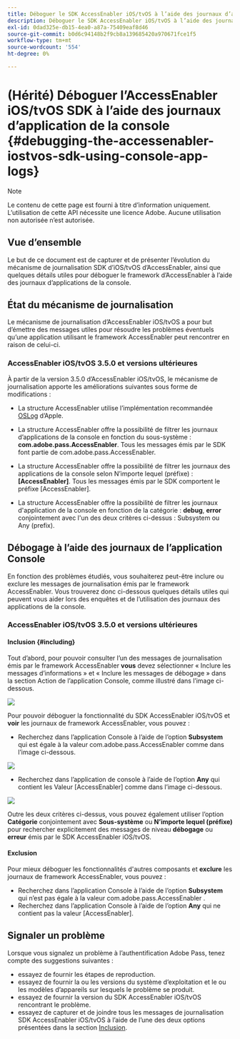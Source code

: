 ```yaml
---
title: Déboguer le SDK AccessEnabler iOS/tvOS à l’aide des journaux d’application de la console
description: Déboguer le SDK AccessEnabler iOS/tvOS à l’aide des journaux d’application de la console
exl-id: 0dad325e-db15-4ea0-a87a-75409eaf8d46
source-git-commit: b0d6c94148b2f9cb8a139685420a970671fce1f5
workflow-type: tm+mt
source-wordcount: '554'
ht-degree: 0%

---
```


# (Hérité) Déboguer l’AccessEnabler iOS/tvOS SDK à l’aide des journaux d’application de la console {#debugging-the-accessenabler-iostvos-sdk-using-console-app-logs}

>[!NOTE]
>
>Le contenu de cette page est fourni à titre d’information uniquement. L’utilisation de cette API nécessite une licence Adobe. Aucune utilisation non autorisée n’est autorisée.


## Vue d’ensemble

Le but de ce document est de capturer et de présenter l’évolution du mécanisme de journalisation SDK d’iOS/tvOS d’AccessEnabler, ainsi que quelques détails utiles pour déboguer le framework d’AccessEnabler à l’aide des journaux d’applications de la console.

## État du mécanisme de journalisation

Le mécanisme de journalisation d’AccessEnabler iOS/tvOS a pour but d’émettre des messages utiles pour résoudre les problèmes éventuels qu’une application utilisant le framework AccessEnabler peut rencontrer en raison de celui-ci.

### AccessEnabler iOS/tvOS 3.5.0 et versions ultérieures

À partir de la version 3.5.0 d’AccessEnabler iOS/tvOS, le mécanisme de journalisation apporte les améliorations suivantes sous forme de modifications :

* La structure AccessEnabler utilise l’implémentation recommandée [OSLog](https://developer.apple.com/documentation/os/oslog) d’Apple.

* La structure AccessEnabler offre la possibilité de filtrer les journaux d’applications de la console en fonction du sous-système : **com.adobe.pass.AccessEnabler**. Tous les messages émis par le SDK font partie de com.adobe.pass.AccessEnabler.

* La structure AccessEnabler offre la possibilité de filtrer les journaux des applications de la console selon N’importe lequel (préfixe) : **[AccessEnabler]**. Tous les messages émis par le SDK comportent le préfixe [AccessEnabler].

* La structure AccessEnabler offre la possibilité de filtrer les journaux d&#39;application de la console en fonction de la catégorie : **debug**, **error** conjointement avec l&#39;un des deux critères ci-dessus : Subsystem ou Any (prefix).

## Débogage à l’aide des journaux de l’application Console

En fonction des problèmes étudiés, vous souhaiterez peut-être inclure ou exclure les messages de journalisation émis par le framework AccessEnabler. Vous trouverez donc ci-dessous quelques détails utiles qui peuvent vous aider lors des enquêtes et de l’utilisation des journaux des applications de la console.


### AccessEnabler iOS/tvOS 3.5.0 et versions ultérieures

#### Inclusion {#including}

Tout d’abord, pour pouvoir consulter l’un des messages de journalisation émis par le framework AccessEnabler **vous** devez sélectionner « Inclure les messages d’informations » et « Inclure les messages de débogage » dans la section Action de l’application Console, comme illustré dans l’image ci-dessous.

![](../../../assets/include-info-debug-msg.png)


Pour pouvoir déboguer la fonctionnalité du SDK AccessEnabler iOS/tvOS et **voir** les journaux de framework AccessEnabler, vous pouvez :

* Recherchez dans l’application Console à l’aide de l’option **Subsystem** qui est égale à la valeur com.adobe.pass.AccessEnabler comme dans l’image ci-dessous.

![](../../../assets/subsys-console-app.png)

* Recherchez dans l’application de console à l’aide de l’option **Any** qui contient les
  Valeur [AccessEnabler] comme dans l’image ci-dessous.

![](../../../assets/any-optn-console-app.png)

Outre les deux critères ci-dessus, vous pouvez également utiliser l’option **Catégorie** conjointement avec **Sous-système** ou **N’importe lequel (préfixe)** pour rechercher explicitement des messages de niveau **débogage** ou **erreur** émis par le SDK AccessEnabler iOS/tvOS.

#### Exclusion

Pour mieux déboguer les fonctionnalités d&#39;autres composants et **exclure** les journaux de framework AccessEnabler, vous pouvez :

* Recherchez dans l’application Console à l’aide de l’option **Subsystem** qui n’est pas égale à la valeur com.adobe.pass.AccessEnabler .
* Recherchez dans l’application Console à l’aide de l’option **Any** qui ne contient pas la valeur [AccessEnabler].

## Signaler un problème

Lorsque vous signalez un problème à l’authentification Adobe Pass, tenez compte des suggestions suivantes :

* essayez de fournir les étapes de reproduction.
* essayez de fournir la ou les versions du système d’exploitation et le ou les modèles d’appareils sur lesquels le problème se produit.
* essayez de fournir la version du SDK AccessEnabler iOS/tvOS rencontrant le problème.
* essayez de capturer et de joindre tous les messages de journalisation SDK AccessEnabler iOS/tvOS à l’aide de l’une des deux options présentées dans la section [Inclusion](#including).
